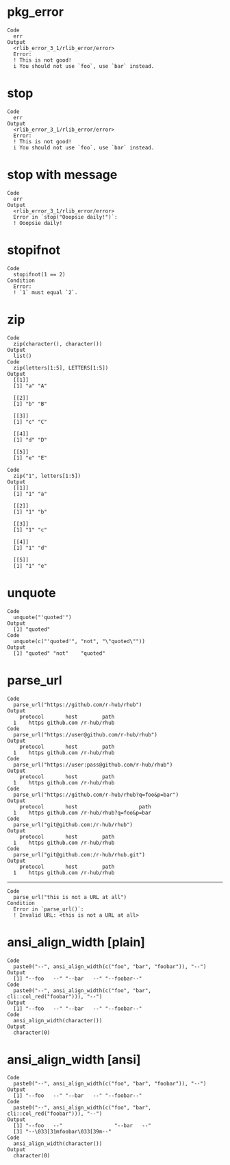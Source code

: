 # pkg_error

    Code
      err
    Output
      <rlib_error_3_1/rlib_error/error>
      Error: 
      ! This is not good!
      i You should not use `foo`, use `bar` instead.

# stop

    Code
      err
    Output
      <rlib_error_3_1/rlib_error/error>
      Error: 
      ! This is not good!
      i You should not use `foo`, use `bar` instead.

# stop with message

    Code
      err
    Output
      <rlib_error_3_1/rlib_error/error>
      Error in `stop("Ooopsie daily!")`:
      ! Ooopsie daily!

# stopifnot

    Code
      stopifnot(1 == 2)
    Condition
      Error:
      ! `1` must equal `2`.

# zip

    Code
      zip(character(), character())
    Output
      list()
    Code
      zip(letters[1:5], LETTERS[1:5])
    Output
      [[1]]
      [1] "a" "A"
      
      [[2]]
      [1] "b" "B"
      
      [[3]]
      [1] "c" "C"
      
      [[4]]
      [1] "d" "D"
      
      [[5]]
      [1] "e" "E"
      
    Code
      zip("1", letters[1:5])
    Output
      [[1]]
      [1] "1" "a"
      
      [[2]]
      [1] "1" "b"
      
      [[3]]
      [1] "1" "c"
      
      [[4]]
      [1] "1" "d"
      
      [[5]]
      [1] "1" "e"
      

# unquote

    Code
      unquote("'quoted'")
    Output
      [1] "quoted"
    Code
      unquote(c("'quoted'", "not", "\"quoted\""))
    Output
      [1] "quoted" "not"    "quoted"

# parse_url

    Code
      parse_url("https://github.com/r-hub/rhub")
    Output
        protocol       host        path
      1    https github.com /r-hub/rhub
    Code
      parse_url("https://user@github.com/r-hub/rhub")
    Output
        protocol       host        path
      1    https github.com /r-hub/rhub
    Code
      parse_url("https://user:pass@github.com/r-hub/rhub")
    Output
        protocol       host        path
      1    https github.com /r-hub/rhub
    Code
      parse_url("https://github.com/r-hub/rhub?q=foo&p=bar")
    Output
        protocol       host                    path
      1    https github.com /r-hub/rhub?q=foo&p=bar
    Code
      parse_url("git@github.com:/r-hub/rhub")
    Output
        protocol       host        path
      1    https github.com /r-hub/rhub
    Code
      parse_url("git@github.com:/r-hub/rhub.git")
    Output
        protocol       host        path
      1    https github.com /r-hub/rhub

---

    Code
      parse_url("this is not a URL at all")
    Condition
      Error in `parse_url()`:
      ! Invalid URL: <this is not a URL at all>

# ansi_align_width [plain]

    Code
      paste0("--", ansi_align_width(c("foo", "bar", "foobar")), "--")
    Output
      [1] "--foo   --" "--bar   --" "--foobar--"
    Code
      paste0("--", ansi_align_width(c("foo", "bar", cli::col_red("foobar"))), "--")
    Output
      [1] "--foo   --" "--bar   --" "--foobar--"
    Code
      ansi_align_width(character())
    Output
      character(0)

# ansi_align_width [ansi]

    Code
      paste0("--", ansi_align_width(c("foo", "bar", "foobar")), "--")
    Output
      [1] "--foo   --" "--bar   --" "--foobar--"
    Code
      paste0("--", ansi_align_width(c("foo", "bar", cli::col_red("foobar"))), "--")
    Output
      [1] "--foo   --"                 "--bar   --"                
      [3] "--\033[31mfoobar\033[39m--"
    Code
      ansi_align_width(character())
    Output
      character(0)

